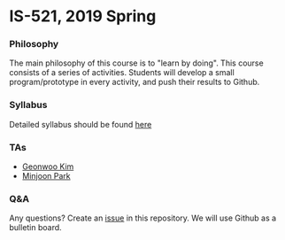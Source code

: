 # IS-521, 2019 Spring

### Philosophy

The main philosophy of this course is to "learn by doing". This course consists
of a series of activities. Students will develop a small program/prototype in
every activity, and push their results to Github.

### Syllabus

Detailed syllabus should be found [here](Syllabus.md)

### TAs

- [Geonwoo Kim](https://github.com/oxsignal)
- [Minjoon Park](https://github.com/dinggul)

### Q&A

Any questions? Create an [issue](Issues.md) in this repository. We will use
Github as a bulletin board.
